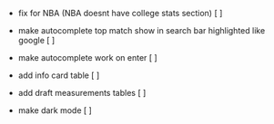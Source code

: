 - fix for NBA (NBA doesnt have college stats section) [ ]

- make autocomplete top match show in search bar highlighted like google [ ]
- make autocomplete work on enter [ ]
  
- add info card table [ ]
- add draft measurements tables [ ]

- make dark mode [ ]